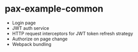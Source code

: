 # pax-example-common

- Login page
- JWT auth service
- HTTP request interceptors for JWT token refresh strategy
- Authorize on page change
- Webpack bundling
